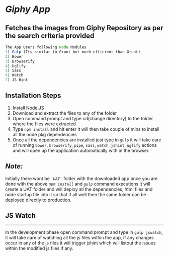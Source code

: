 ﻿*Giphy App*
===========
Fetches the images from Giphy Repository as per the search criteria provided
------------------------------------------------------------------------------
```Node.js
The App Users following Node Modules
1) Gulp (Its similar to Grunt but much efficient than Grunt)
2) Bower
3) Browserify
4) Uglify
5) Sass
6) Watch
7) JS Hint
```

Installation Steps
------------------
1.  Install [Node.JS](https://nodejs.org/dist/v4.2.4/node-v4.2.4-x64.msi) 
2.  Download and extract the files to any of the folder
3.  Open command prompt and type cd(change directory) to the folder where the files were extracted 
4.  Type `npm install` and hit enter it will then take couple of mins to install all the node pkg dependencies
5.  Once all the dependencies are installed just type in `gulp` it will take care of running `bower`, `browserify`, `pipe`, `sass`, `watch`, `jshint`, `uglify` actions and will open up the application automatically with in the browser.

## *Note:* 
Initially there wont be *`'UAT'`* folder with the downloaded app once you are done with the above *`npm install`* 
and *`gulp`* command executions it will create a UAT folder and will deploy all the dependencies, html files and 
node startup file into it so that if all well then the same folder can be deployed directly to production.  

## JS Watch
------------
   In the development phase open command prompt and type in `gulp jswatch`, it will take care of watching all the js files within the app, if any changes 
occur in any of the js files it will trigger jshint which will listout the issues within the modified js files if any.

